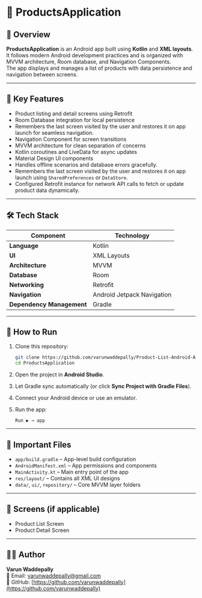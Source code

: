 # 🛒 ProductsApplication

## 📱 Overview
**ProductsApplication** is an Android app built using **Kotlin** and **XML layouts**. It follows modern Android development practices and is organized with MVVM architecture, Room database, and Navigation Components.  
The app displays and manages a list of products with data persistence and navigation between screens.

---

## 🧩 Key Features
- Product listing and detail screens using Retrofit 
- Room Database integration for local persistence
- Remembers the last screen visited by the user and restores it on app launch for seamless navigation.  
- Navigation Component for screen transitions  
- MVVM architecture for clean separation of concerns  
- Kotlin coroutines and LiveData for async updates  
- Material Design UI components
- Handles offline scenarios and database errors gracefully.
- Remembers the last screen visited by the user and restores it on app launch using `SharedPreferences` or `DataStore`.  
- Configured Retrofit instance for network API calls to fetch or update product data dynamically.  


---

## 🛠️ Tech Stack
| Component | Technology |
|------------|-------------|
| **Language** | Kotlin |
| **UI** | XML Layouts |
| **Architecture** | MVVM |
| **Database** | Room |
| **Networking** | Retrofit |
| **Navigation** | Android Jetpack Navigation |
| **Dependency Management** | Gradle |

---

## 🚀 How to Run
1. Clone this repository:
   ```bash
   git clone https://github.com/varunwaddepally/Product-List-Android-Application-using-Kotlin.git
   cd ProductsApplication
   ```

2. Open the project in **Android Studio**.

3. Let Gradle sync automatically (or click **Sync Project with Gradle Files**).

4. Connect your Android device or use an emulator.

5. Run the app:
   ```
   Run ▶️ → app
   ```

---

## 📂 Important Files
- `app/build.gradle` – App-level build configuration  
- `AndroidManifest.xml` – App permissions and components  
- `MainActivity.kt` – Main entry point of the app  
- `res/layout/` – Contains all XML UI designs  
- `data/`, `ui/`, `repository/` – Core MVVM layer folders  

---

## 📸 Screens (if applicable)
- Product List Screen  
- Product Detail Screen  

---

## 👨‍💻 Author
**Varun Waddepally**  
📧 Email: varunwaddepally@gmail.com  
💼 GitHub: [https://github.com/varunwaddepally](https://github.com/varunwaddepally)
